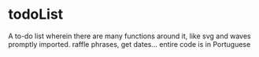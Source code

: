 # todoList
A to-do list wherein there are many functions around it, like svg and waves promptly imported. raffle phrases, get dates... entire code is in Portuguese
